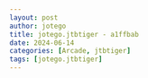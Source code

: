 ```yaml
---
layout: post
author: jotego
title: jotego.jtbtiger - a1ffbab
date: 2024-06-14
categories: [Arcade, jtbtiger]
tags: [jotego.jtbtiger]
---
```


